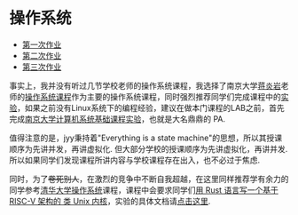 # 操作系统
* [第一次作业](./week7/README.md)
* [第二次作业](./week8/README.md)
* [第三次作业](./week11/README.md)

事实上，我并没有听过几节学校老师的操作系统课程，我选择了南京大学[蒋炎岩](https://jyywiki.cn/)老师的[操作系统课程](https://jyywiki.cn/OS/2024/)作为主要的操作系统课程，同时强烈推荐同学们完成课程中的[实验](https://jyywiki.cn/OS/2024/labs/Labs.md)，如果之前没有Linux系统下的编程经验，建议在做本门课程的LAB之前，首先完成[南京大学计算机系统基础课程实验](https://nju-projectn.github.io/ics-pa-gitbook/ics2024/)，也就是大名鼎鼎的 PA.

值得注意的是，jyy秉持着"Everything is a state machine"的思想，所以其授课顺序为先讲并发，再讲虚拟化. 但大部分学校的授课顺序为先讲虚拟化，再讲并发. 所以如果同学们发现课程所讲内容与学校课程存在出入，也不必过于焦虑.

同时，为了~~卷死别人~~，在激烈的竞争中不断自我超越，在这里同样推荐学有余力的同学参考[清华大学操作系统](https://github.com/LearningOS/os-lectures/)课程，课程中会要求同学们[用 Rust 语言写一个基于 RISC-V 架构的 类 Unix 内核](https://learningos.cn/rCore-Tutorial-Book-v3/index.html)，实验的具体文档请[点击这里](https://learningos.cn/rCore-Tutorial-Guide-2024S/).
